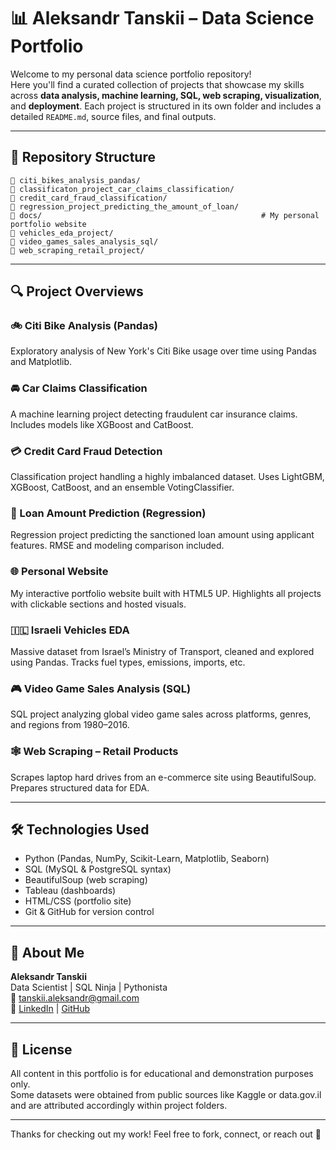 # 📊 Aleksandr Tanskii – Data Science Portfolio

Welcome to my personal data science portfolio repository!  
Here you'll find a curated collection of projects that showcase my skills across **data analysis, machine learning, SQL, web scraping, visualization**, and **deployment**. Each project is structured in its own folder and includes a detailed `README.md`, source files, and final outputs.

---

## 🧭 Repository Structure

```
📂 citi_bikes_analysis_pandas/
📂 classificaton_project_car_claims_classification/
📂 credit_card_fraud_classification/
📂 regression_project_predicting_the_amount_of_loan/
📂 docs/                                                 # My personal portfolio website
📂 vehicles_eda_project/
📂 video_games_sales_analysis_sql/
📂 web_scraping_retail_project/
```

---

## 🔍 Project Overviews

### 🚲 Citi Bike Analysis (Pandas)
Exploratory analysis of New York's Citi Bike usage over time using Pandas and Matplotlib.

### 🚘 Car Claims Classification
A machine learning project detecting fraudulent car insurance claims. Includes models like XGBoost and CatBoost.

### 💳 Credit Card Fraud Detection
Classification project handling a highly imbalanced dataset. Uses LightGBM, XGBoost, CatBoost, and an ensemble VotingClassifier.

### 🏦 Loan Amount Prediction (Regression)
Regression project predicting the sanctioned loan amount using applicant features. RMSE and modeling comparison included.

### 🌐 Personal Website
My interactive portfolio website built with HTML5 UP. Highlights all projects with clickable sections and hosted visuals.

### 🇮🇱 Israeli Vehicles EDA
Massive dataset from Israel’s Ministry of Transport, cleaned and explored using Pandas. Tracks fuel types, emissions, imports, etc.

### 🎮 Video Game Sales Analysis (SQL)
SQL project analyzing global video game sales across platforms, genres, and regions from 1980–2016.

### 🕸️ Web Scraping – Retail Products
Scrapes laptop hard drives from an e-commerce site using BeautifulSoup. Prepares structured data for EDA.

---

## 🛠️ Technologies Used

- Python (Pandas, NumPy, Scikit-Learn, Matplotlib, Seaborn)
- SQL (MySQL & PostgreSQL syntax)
- BeautifulSoup (web scraping)
- Tableau (dashboards)
- HTML/CSS (portfolio site)
- Git & GitHub for version control

---

## 👤 About Me

**Aleksandr Tanskii**  
Data Scientist | SQL Ninja | Pythonista  
📧 tanskii.aleksandr@gmail.com  
🔗 [LinkedIn](https://www.linkedin.com/in/tanskiialeksandr) | [GitHub](https://github.com/ATanskiy)

---

## 🧾 License

All content in this portfolio is for educational and demonstration purposes only.  
Some datasets were obtained from public sources like Kaggle or data.gov.il and are attributed accordingly within project folders.

---

Thanks for checking out my work! Feel free to fork, connect, or reach out 🤝
